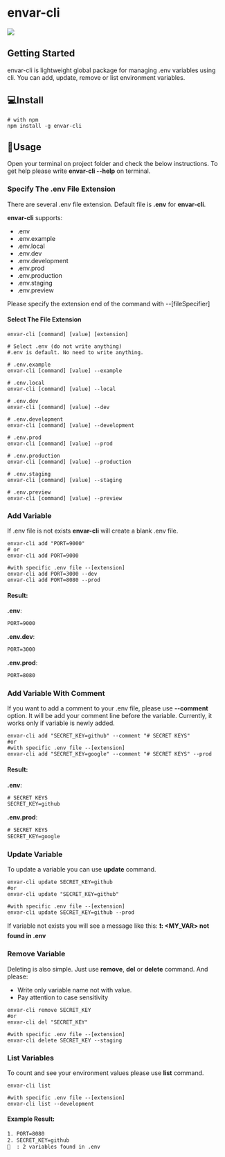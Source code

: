 # envar-cli
![](https://img.shields.io/github/issues/kodcanlisi/envar-cli)

## Getting Started
envar-cli is lightweight global package for managing .env variables using cli. 
You can add, update, remove or list environment variables.

## 💻Install
``` shell
# with npm
npm install -g envar-cli
```

## 📒Usage
Open your terminal on project folder and check the below instructions. To get help please write **envar-cli --help** on terminal.

### Specify The .env File Extension
There are several .env file extension. 
Default file is **.env** for **envar-cli**.

 **envar-cli** supports:
* .env
* .env.example
* .env.local
* .env.dev
* .env.development
* .env.prod
* .env.production
* .env.staging
* .env.preview

Please specify the extension end of the command with --[fileSpecifier]
#### Select The File Extension
``` shell
envar-cli [command] [value] [extension]

# Select .env (do not write anything)
#.env is default. No need to write anything.

# .env.example
envar-cli [command] [value] --example

# .env.local
envar-cli [command] [value] --local

# .env.dev
envar-cli [command] [value] --dev

# .env.development
envar-cli [command] [value] --development

# .env.prod
envar-cli [command] [value] --prod

# .env.production
envar-cli [command] [value] --production

# .env.staging
envar-cli [command] [value] --staging

# .env.preview
envar-cli [command] [value] --preview
```

### Add Variable
If .env file is not exists **envar-cli** will create a blank .env file.

``` shell
envar-cli add "PORT=9000"
# or
envar-cli add PORT=9000

#with specific .env file --[extension]
envar-cli add PORT=3000 --dev
envar-cli add PORT=8080 --prod
```

#### Result:
**.env**:
``` txt
PORT=9000
```

**.env.dev**:
``` txt
PORT=3000
```

**.env.prod**:
``` txt
PORT=8080
```

### Add Variable With Comment
If you want to add a comment to your .env file, please use **--comment** option. It will be add your comment line before the variable. Currently, it works only if variable is newly added.

``` shell
envar-cli add "SECRET_KEY=github" --comment "# SECRET KEYS"
#or
#with specific .env file --[extension]
envar-cli add "SECRET_KEY=google" --comment "# SECRET KEYS" --prod
```
#### Result:
**.env**:
``` txt
# SECRET KEYS
SECRET_KEY=github
```

**.env.prod**:
``` txt
# SECRET KEYS
SECRET_KEY=google
```

### Update Variable
To update a variable you can use **update** command.

``` shell
envar-cli update SECRET_KEY=github
#or
envar-cli update "SECRET_KEY=github"

#with specific .env file --[extension]
envar-cli update SECRET_KEY=github --prod
```

If variable not exists you will see a message like this:
**❗: <MY_VAR> not found in .env**

### Remove Variable
Deleting is also simple. Just use **remove**, **del** or **delete**  command.
And please:
* Write only variable name not with value.
* Pay attention to case sensitivity

``` shell
envar-cli remove SECRET_KEY
#or
envar-cli del "SECRET_KEY"

#with specific .env file --[extension]
envar-cli delete SECRET_KEY --staging
```

### List Variables
To count and see your environment values please use **list** command.

``` shell
envar-cli list

#with specific .env file --[extension]
envar-cli list --development
```

#### Example Result:
``` txt
1. PORT=8080
2. SECRET_KEY=github
📄  : 2 variables found in .env
```